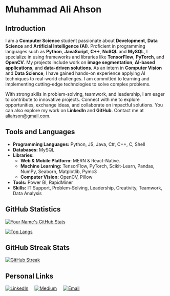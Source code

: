# Muhammad Ali Ahson

## Introduction
I am a **Computer Science** student passionate about **Development**, **Data Science** and **Artificial Intelligence (AI)**. Proficient in programming languages such as **Python**, **JavaScript**, **C++**, **NoSQL** and **MySQL**, I specialize in using frameworks and libraries like **TensorFlow**, **PyTorch**, and **OpenCV**. My projects include work on **image segmentation**, **AI-based applications**, and **data-driven solutions**. As an intern in **Computer Vision** and **Data Science**, I have gained hands-on experience applying AI techniques to real-world challenges. I am committed to learning and implementing cutting-edge technologies to solve complex problems.

With strong skills in problem-solving, teamwork, and leadership, I am eager to contribute to innovative projects. Connect with me to explore opportunities, exchange ideas, and collaborate on impactful solutions. You can also explore my work on **LinkedIn** and **GitHub**. Contact me at [aliahson@gmail.com](mailto:aliahson@gmail.com).

## Tools and Languages
- **Programming Languages:** Python, JS, Java, C#, C++, C, Shell
- **Databases:** MySQL
- **Libraries:**
  - **Web & Mobile Platform:** MERN & React-Native. 
  - **Machine Learning:** TensorFlow, PyTorch, Scikit-Learn, Pandas, NumPy, Seaborn, Matplotlib, Pymc3
  - **Computer Vision:** OpenCV, Pillow
- **Tools:** Power BI, RapidMiner
- **Skills:** IT Support, Problem-Solving, Leadership, Creativity, Teamwork, Data Analysis

## GitHub Statistics

[![Your Name's GitHub Stats](https://github-readme-stats.vercel.app/api?username=YourGitHubUsername&show_icons=true&count_private=true&hide=contribs&theme=radical)](https://github.com/YourGitHubUsername)

[![Top Langs](https://github-readme-stats.vercel.app/api/top-langs/?username=YourGitHubUsername&layout=compact&theme=radical)](https://github.com/YourGitHubUsername)

## GitHub Streak Stats
[![GitHub Streak](https://github-readme-streak-stats.herokuapp.com/?user=YourGitHubUsername&theme=radical)](https://github.com/MuhammadAliAhson)

## Personal Links
[![LinkedIn](https://img.icons8.com/color/48/000000/linkedin.png)](https://www.linkedin.com/in/muhammadaliahson/)
&nbsp;&nbsp;&nbsp;
[![Medium](https://img.icons8.com/color/48/000000/medium-logo.png)](https://medium.com/@aliahson)
&nbsp;&nbsp;&nbsp;
[![Email](https://img.icons8.com/color/48/000000/email.png)](mailto:aliahson@gmail.com)
&nbsp;&nbsp;&nbsp;
